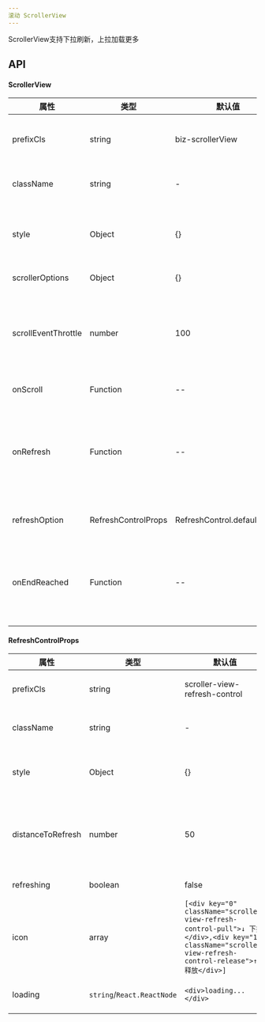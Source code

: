```yaml
---
滚动 ScrollerView
---
```


ScrollerView支持下拉刷新，上拉加载更多

## API
#### ScrollerView
| 属性      | 类型    | 默认值       | 描述         |
|----------|---------|------------|--------------|
|prefixCls |string   |biz-scrollerView  | 自定义组件主题类名前缀|
|className | string  |-           |组件跟节点添加类名|
|style|Object|{}|自定义组件跟节点的内联样式|
|scrollerOptions|Object|{}|参照[scroller](https://github.com/pbakaus/scroller)|
|scrollEventThrottle|number|100|函数节流时间间隔，毫秒单位，用于提升性能|
|onScroll|Function|--|滚动时的回调|
|onRefresh|Function|--|下拉刷新回调，传递回调函数时开启下拉刷新功能|
|refreshOption|RefreshControlProps|RefreshControl.defaultProps|开启下拉刷新时生效|
|onEndReached|Function|--|到达底部时的回调，一般用于上拉加载更多|

#### RefreshControlProps
| 属性      | 类型    | 默认值       | 描述         |
|----------|---------|------------|--------------|
|prefixCls |string   |scroller-view-refresh-control  | 自定义组件主题类名前缀|
|className | string  |-           |组件跟节点添加类名|
|style|Object|{}|自定义组件跟节点的内联样式|
|distanceToRefresh|number|50|刷新区域距离阈值，单位px，如需用rem，请自行转换|
|refreshing|boolean|false|当前刷新状态|
|icon|array|`[<div key="0" className="scroller-view-refresh-control-pull">↓ 下拉</div>,<div key="1" className="scroller-view-refresh-control-release">↑ 释放</div>]`|下拉时各状态显示内容|
|loading|`string`/`React.ReactNode`|`<div>loading...</div>`|refreshing为true时显示|
